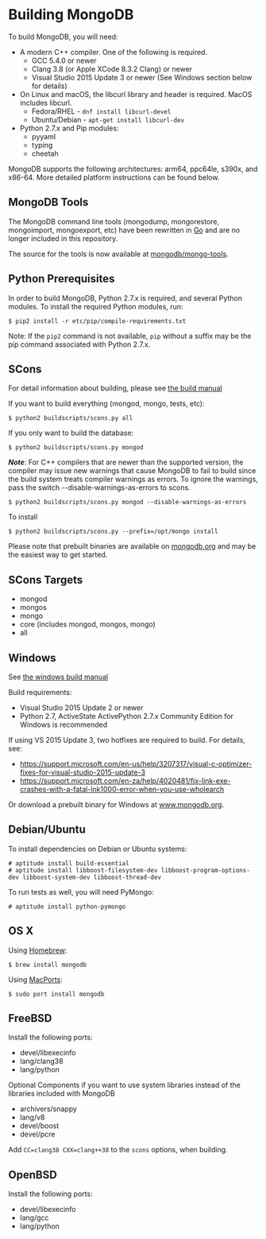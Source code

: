 Building MongoDB
================

To build MongoDB, you will need:

* A modern C++ compiler. One of the following is required.
    * GCC 5.4.0 or newer
    * Clang 3.8 (or Apple XCode 8.3.2 Clang) or newer
    * Visual Studio 2015 Update 3 or newer (See Windows section below for details)
* On Linux and macOS, the libcurl library and header is required. MacOS includes libcurl.
    * Fedora/RHEL - `dnf install libcurl-devel`
    * Ubuntu/Debian - `apt-get install libcurl-dev`
* Python 2.7.x and Pip modules:
  * pyyaml
  * typing
  * cheetah

MongoDB supports the following architectures: arm64, ppc64le, s390x, and x86-64.
More detailed platform instructions can be found below.


MongoDB Tools
--------------

The MongoDB command line tools (mongodump, mongorestore, mongoimport, mongoexport, etc)
have been rewritten in [Go](http://golang.org/) and are no longer included in this repository.

The source for the tools is now available at [mongodb/mongo-tools](https://github.com/mongodb/mongo-tools).

Python Prerequisites
---------------

In order to build MongoDB, Python 2.7.x is required, and several Python modules. To install
the required Python modules, run:

    $ pip2 install -r etc/pip/compile-requirements.txt

Note: If the `pip2` command is not available, `pip` without a suffix may be the pip command
associated with Python 2.7.x.

SCons
---------------

For detail information about building, please see [the build manual](https://github.com/mongodb/mongo/wiki/Build-Mongodb-From-Source)

If you want to build everything (mongod, mongo, tests, etc):

    $ python2 buildscripts/scons.py all

If you only want to build the database:

    $ python2 buildscripts/scons.py mongod

***Note***: For C++ compilers that are newer than the supported version, the compiler may issue new warnings that cause MongoDB to fail to build since the build system treats compiler warnings as errors. To ignore the warnings, pass the switch --disable-warnings-as-errors to scons.

    $ python2 buildscripts/scons.py mongod --disable-warnings-as-errors

To install

    $ python2 buildscripts/scons.py --prefix=/opt/mongo install

Please note that prebuilt binaries are available on [mongodb.org](http://www.mongodb.org/downloads) and may be the easiest way to get started.

SCons Targets
--------------

* mongod
* mongos
* mongo
* core (includes mongod, mongos, mongo)
* all

Windows
--------------

See [the windows build manual](https://github.com/mongodb/mongo/wiki/Build-Mongodb-From-Source#windows-specific-instructions)

Build requirements:
* Visual Studio 2015 Update 2 or newer
* Python 2.7, ActiveState ActivePython 2.7.x Community Edition for Windows is recommended

If using VS 2015 Update 3, two hotfixes are required to build. For details, see:
* https://support.microsoft.com/en-us/help/3207317/visual-c-optimizer-fixes-for-visual-studio-2015-update-3
* https://support.microsoft.com/en-za/help/4020481/fix-link-exe-crashes-with-a-fatal-lnk1000-error-when-you-use-wholearch

Or download a prebuilt binary for Windows at www.mongodb.org.

Debian/Ubuntu
--------------

To install dependencies on Debian or Ubuntu systems:

    # aptitude install build-essential
    # aptitude install libboost-filesystem-dev libboost-program-options-dev libboost-system-dev libboost-thread-dev

To run tests as well, you will need PyMongo:

    # aptitude install python-pymongo

OS X
--------------

Using [Homebrew](http://brew.sh):

    $ brew install mongodb

Using [MacPorts](http://www.macports.org):

    $ sudo port install mongodb

FreeBSD
--------------

Install the following ports:

  * devel/libexecinfo
  * lang/clang38
  * lang/python

Optional Components if you want to use system libraries instead of the libraries included with MongoDB

  * archivers/snappy
  * lang/v8
  * devel/boost
  * devel/pcre

Add `CC=clang38 CXX=clang++38` to the `scons` options, when building.

OpenBSD
--------------
Install the following ports:

  * devel/libexecinfo
  * lang/gcc
  * lang/python

